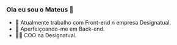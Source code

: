 ### Ola eu sou o Mateus 👋

- 🔭 Atualmente trabalho com Front-end n empresa Designatual.
- 🌱 Aperfeiçoando-me em Back-end.
- 👨‍💼 COO na Designatual.
